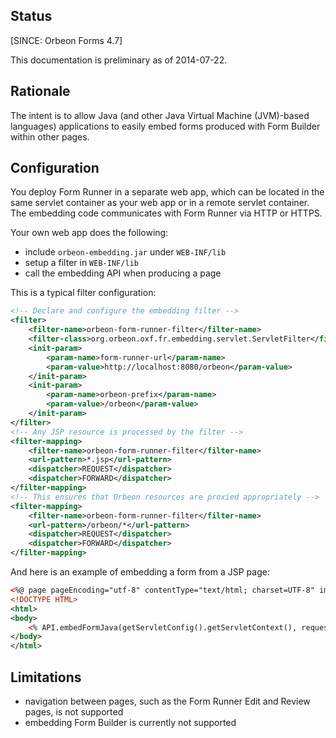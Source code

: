 ## Status

[SINCE: Orbeon Forms 4.7]

This documentation is preliminary as of 2014-07-22.

## Rationale

The intent is to allow Java (and other Java Virtual Machine (JVM)-based languages) applications to easily embed forms produced with Form Builder within other pages.

## Configuration

You deploy Form Runner in a separate web app, which can be located in the same servlet container as your web app or in a remote servlet container. The embedding code communicates with Form Runner via HTTP or HTTPS.

Your own web app does the following:

- include `orbeon-embedding.jar` under `WEB-INF/lib`
- setup a filter in `WEB-INF/lib`
- call the embedding API when producing a page

This is a typical filter configuration:

```xml
<!-- Declare and configure the embedding filter -->
<filter>
    <filter-name>orbeon-form-runner-filter</filter-name>
    <filter-class>org.orbeon.oxf.fr.embedding.servlet.ServletFilter</filter-class>
    <init-param>
        <param-name>form-runner-url</param-name>
        <param-value>http://localhost:8080/orbeon</param-value>
    </init-param>
    <init-param>
        <param-name>orbeon-prefix</param-name>
        <param-value>/orbeon</param-value>
    </init-param>
</filter>
<!-- Any JSP resource is processed by the filter -->
<filter-mapping>
    <filter-name>orbeon-form-runner-filter</filter-name>
    <url-pattern>*.jsp</url-pattern>
    <dispatcher>REQUEST</dispatcher>
    <dispatcher>FORWARD</dispatcher>
</filter-mapping>
<!-- This ensures that Orbeon resources are proxied appropriately -->
<filter-mapping>
    <filter-name>orbeon-form-runner-filter</filter-name>
    <url-pattern>/orbeon/*</url-pattern>
    <dispatcher>REQUEST</dispatcher>
    <dispatcher>FORWARD</dispatcher>
</filter-mapping>
```

And here is an example of embedding a form from a JSP page:

```xml
<%@ page pageEncoding="utf-8" contentType="text/html; charset=UTF-8" import="org.orbeon.oxf.fr.embedding.servlet.API" %>
<!DOCTYPE HTML>
<html>
<body>
    <% API.embedFormJava(getServletConfig().getServletContext(), request, out, "orbeon", "bookshelf", "new", null, null); %>
</body>
</html>
```

## Limitations

- navigation between pages, such as the Form Runner Edit and Review pages, is not supported
- embedding Form Builder is currently not supported